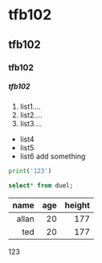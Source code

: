 # tfb102
## tfb102
### tfb102
##### tfb102
1. list1....
2. list2....
3. list3....

- list4
- list5
- list6 add something

~~~python
print('123')
~~~

~~~sql
select* from duel;
~~~

name|age|height
----:|---:|------:
allan|20|177
ted|20|177

123
